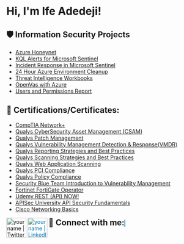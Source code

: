 <h1>Hi, I'm Ife Adedeji! <a href="https://www.linkedin.com/in/ife-adedeji/"> </a>
 
<h2>🛡️ Information Security Projects</h2>
 
- [Azure Honeynet](https://github.com/ifeoluwapoadedeji/Azure-Projects/blob/main/Azure%20Honeynet%20936b79dcde644c74ae5e9277e9de63b7.md)
- [KQL Alerts for Microsoft Sentinel](https://github.com/ifeoluwapoadedeji/Azure-Projects/blob/main/KQL%20Alerts%20for%20Microsoft%20Senteniel%208ccd6fd62bc04d01854d713be641c65f.md)
- [Incident Response in Microsoft Sentinel](https://github.com/ifeoluwapoadedeji/Azure-Projects/blob/main/Incident%20Response%20in%20Microsoft%20Sentinel%206f0eb6184ba04cae92055fa0ec22d567.md)
- [24 Hour Azure Environment Cleanup](https://github.com/ifeoluwapoadedeji/Azure-Projects/blob/main/Azure%20Environment%20BEFORE%20Securing%20AND%20then%20AFTER%20a7b5a7d157a8409d9bf0897c9a379a40.md)
- [Threat Intelligence Workbooks](https://github.com/ifeoluwapoadedeji/Azure-Projects/blob/main/Workbooks%2026e3b15b4e7441279f9466a130691d01.md)
- [OpenVas with Azure](https://github.com/ifeoluwapoadedeji/Azure-Projects/blob/main/OpenVAS%20ea50d5bcbead4708827f2d89ddcd3ffd.md)
- [Users and Permissions Report](https://github.com/ifeoluwapoadedeji/Azure-Projects/blob/main/Users%207c2c70e416eb4617824c1a0764e97b5b.md)

<h2>📜 Certifications/Certificates:</h2>

  - [CompTIA Network+](https://github.com/ifeoluwapoadedeji/Qualifications/blob/main/CompTIA%20Network%2B%20ce%20certificate.pdf)
  - [Qualys CyberSecurity Asset Management (CSAM)](https://github.com/ifeoluwapoadedeji/Qualifications/blob/main/coursecompletion%20CSAM%20(1).pdf)
  - [Qualys Patch Management](https://github.com/ifeoluwapoadedeji/Qualifications/blob/main/coursecompletion%20Patch%20Management%20(2).pdf)
  - [Qualys Vulnerability Management Detection & Response(VMDR)](https://github.com/ifeoluwapoadedeji/Qualifications/blob/main/coursecompletion.pdf)
  - [Qualys Reporting Strategies and Best Practices](https://github.com/ifeoluwapoadedeji/Qualifications/blob/main/coursecompletion%20Reporting%20(2).pdf)
  - [Qualys Scanning Strategies and Best Practices](https://github.com/ifeoluwapoadedeji/Qualifications/blob/main/coursecompletion%20Scanning%20(1).pdf)
  - [Qualys Web Application Scanning](https://github.com/ifeoluwapoadedeji/Qualifications/blob/main/coursecompletion%20Web%20Application.pdf)
  - [Qualys PCI Compliance](https://github.com/ifeoluwapoadedeji/Qualifications/blob/main/coursecompletion%20PCI%20Compliance%20(3).pdf)
  - [Qualys Policy Compliance](https://github.com/ifeoluwapoadedeji/Qualifications/blob/main/coursecompletion%20%20Policy%20Compliance(3).pdf)
  - [Security Blue Team Introduction to Vulnerability Management](https://github.com/ifeoluwapoadedeji/Qualifications/blob/main/Introduction%20to%20Vulnerability%20Management-course.pdf)
  - [Fortinet FortiGate Operator](https://github.com/ifeoluwapoadedeji/pictures/blob/main/Course_Completion_Certificate.pdf)
  - [Udemy REST (API) NOW!](https://github.com/ifeoluwapoadedeji/pictures/blob/main/UC-8adb653b-5db2-484f-81c4-45a3d68cfe2d.pdf)
  - [APISec University API Security Fundamentals](https://github.com/ifeoluwapoadedeji/pictures/blob/main/APIsecCourseCertificate20240330-29-63ss0x.pdf)
  - [Cisco Networking Basics](https://www.credly.com/earner/earned/badge/e7b27f1a-0146-4630-9bff-f71296cbe666)
    
<h2 style="display: inline;">🤳 Connect with me:</h2>
<a href="https://twitter.com/adedeji_i2213"><img align="left" alt="yourname | Twitter" width="52px" src="https://static.dezeen.com/uploads/2023/07/x-logo-twitter-elon-musk_dezeen_2364_col_0.jpg" /></a>
<a href="https://linkedin.com/in/ife-adedeji/" style="color: #0077B5; border: 1px solid #0077B5;">
  <img align="left" alt="yourname | LinkedIn" width="52px" src="https://pngmind.com/wp-content/uploads/2019/08/Linkedin-Logo-Png-Transparent-Background-1.png" />
</a>

